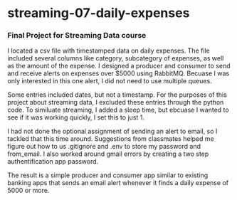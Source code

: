 # streaming-07-daily-expenses
### Final Project for Streaming Data course

I located a csv file with timestamped data on daily expenses. The file included several columns like category, subcategory of expenses, as well as the amount of the expense. I designed a producer and consumer to send and receive alerts on expenses over $5000 using RabbitMQ. Becuase I was only interested in this one alert, I did not need to use multiple queues.

Some entries included dates, but not a timestamp. For the purposes of this project about streaming data, I excluded these entries through the python code. To similuate streaming, I added a sleep time, but ebcuase I wanted to see if it was working quickly, I set this to just 1.

I had not done the optional assignment of sending an alert to email, so I tackled that this time around. Suggestions from classmates helped me figure out how to us .gitignore and .env to store my password and from_email. I also worked around gmail errors by creating a two step authentification app password.

The result is a simple producer and consumer app similar to existing banking apps that sends an email alert whenever it finds a daily expense of 5000 or more.


#